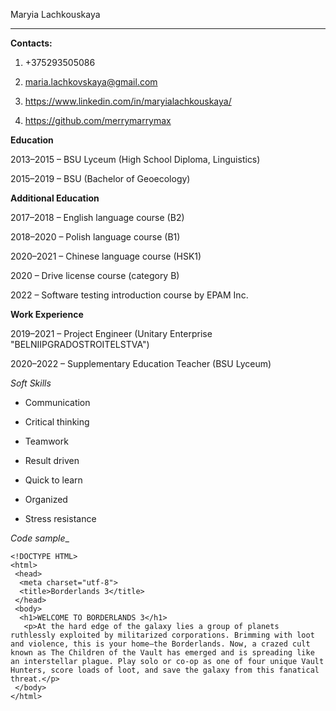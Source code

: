  Maryia Lachkouskaya
**********


__Contacts:__

1. +375293505086

2. maria.lachkovskaya@gmail.com

3. https://www.linkedin.com/in/maryialachkouskaya/

4. https://github.com/merrymarrymax

__Education__

2013–2015 – BSU Lyceum (High School Diploma, Linguistics)

2015–2019 – BSU (Bachelor of Geoecology)

__Additional Education__

2017–2018 – English language course (B2)

2018–2020 – Polish language course (B1)

2020–2021 – Chinese language course (HSK1)

2020 – Drive license course (category B)

2022 – Software testing introduction course by EPAM Inc.

__Work Experience__

2019–2021 – Project Engineer (Unitary Enterprise "BELNIIPGRADOSTROITELSTVA")

2020–2022 – Supplementary Education Teacher (BSU Lyceum)

_Soft Skills_

* Communication

* Critical thinking

* Teamwork

* Result driven

* Quick to learn

* Organized

* Stress resistance

_Code sample__

```
<!DOCTYPE HTML>
<html>
 <head>
  <meta charset="utf-8">
  <title>Borderlands 3</title>
 </head>
 <body>
  <h1>WELCOME TO BORDERLANDS 3</h1>
   <p>At the hard edge of the galaxy lies a group of planets ruthlessly exploited by militarized corporations. Brimming with loot and violence, this is your home—the Borderlands. Now, a crazed cult known as The Children of the Vault has emerged and is spreading like an interstellar plague. Play solo or co-op as one of four unique Vault Hunters, score loads of loot, and save the galaxy from this fanatical threat.</p>
 </body>
</html>
```
